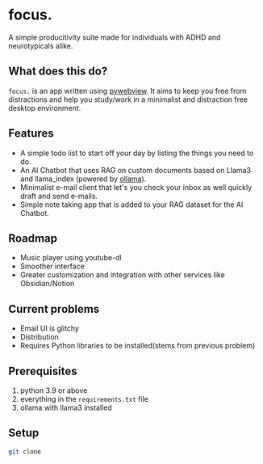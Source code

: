 # focus.

A simple producitivity suite made for individuals with ADHD and neurotypicals alike.

## What does this do?
`focus.` is an app written using [pywebview](). It aims to keep you free from distractions and help you study/work in a minimalist and distraction free desktop environment.

## Features
- A simple todo list to start off your day by listing the things you need to do.
- An AI Chatbot that uses RAG on custom documents based on Llama3 and llama_index (powered by [ollama]()).
- Minimalist e-mail client that let's you check your inbox as well quickly draft and send e-mails.
- Simple note taking app that is added to your RAG dataset for the AI Chatbot.

## Roadmap
- Music player using youtube-dl
- Smoother interface
- Greater customization and integration with other services like Obsidian/Notion

## Current problems
- Email UI is glitchy
- Distribution
- Requires Python libraries to be installed(stems from previous problem)

## Prerequisites
1. python 3.9 or above
2. everything in the `requirements.txt` file
3. ollama with llama3 installed

## Setup
```sh
git clone 
```
